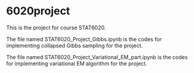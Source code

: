 # 6020project
This is the project for course STAT6020.

The file named STAT6020_Project_Gibbs.ipynb is the codes for implementing collapsed Gibbs sampling for the project.

The file named STAT6020_Project_Variational_EM_part.ipynb is the codes for implementing variational EM algorithm for the project.
